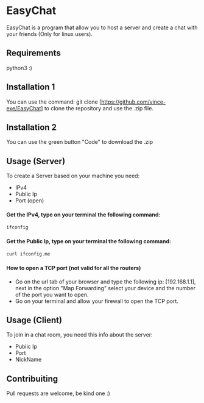 # EasyChat

EasyChat is a program that allow you to host a server and create a chat with your friends (Only for linux users).

## Requirements
python3 :)

## Installation 1

You can use the command: git clone [https://github.com/vince-exe/EasyChat] to clone the repository and use the .zip file.

## Installation 2

You can use the green button "Code" to download the .zip

## Usage (Server)

To create a Server based on your machine you need:

* IPv4
* Public Ip
* Port (open)

#### Get the IPv4, type on your terminal the following command:

```bash
ifconfig
```

#### Get the Public Ip, type on your terminal the following command:

```bash
curl ifconfig.me
```
#### How to open a TCP port (not valid for all the routers)

* Go on the url tab of your browser and type the following ip: [192.168.1.1], next in the option "Map Forwarding" select your device and the number of the port you want to open.
* Go on your terminal and allow your firewall to open the TCP port.

## Usage (Client)

To join in a chat room, you need this info about the server:

* Public Ip
* Port
* NickName

## Contribuiting

Pull requests are welcome, be kind one :)

